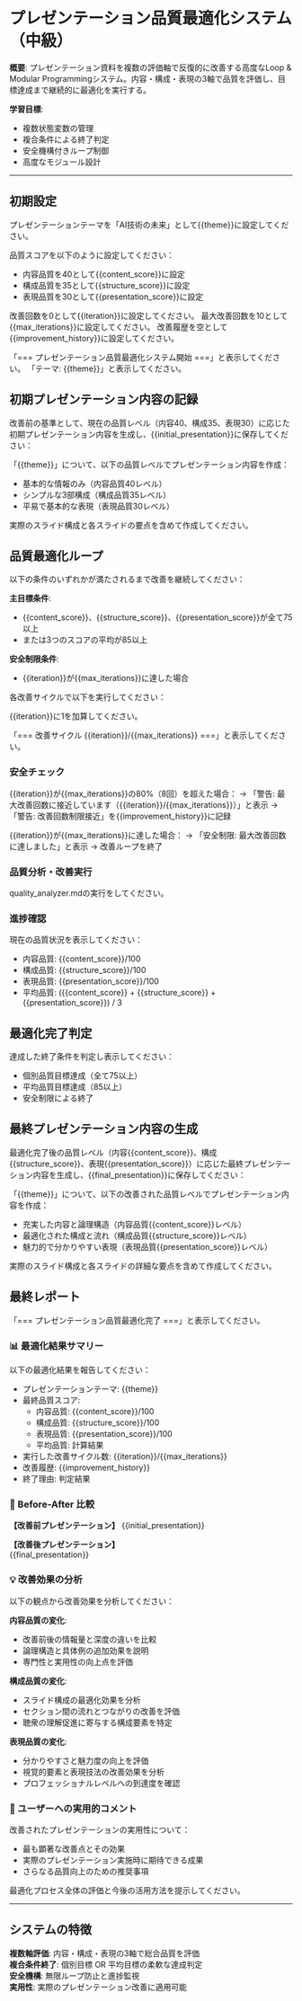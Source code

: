# プレゼンテーション品質最適化システム（中級）

**概要**: プレゼンテーション資料を複数の評価軸で反復的に改善する高度なLoop & Modular Programmingシステム。内容・構成・表現の3軸で品質を評価し、目標達成まで継続的に最適化を実行する。

**学習目標**: 
- 複数状態変数の管理
- 複合条件による終了判定
- 安全機構付きループ制御
- 高度なモジュール設計

---

## 初期設定

プレゼンテーションテーマを「AI技術の未来」として{{theme}}に設定してください。

品質スコアを以下のように設定してください：
- 内容品質を40として{{content_score}}に設定
- 構成品質を35として{{structure_score}}に設定  
- 表現品質を30として{{presentation_score}}に設定

改善回数を0として{{iteration}}に設定してください。
最大改善回数を10として{{max_iterations}}に設定してください。
改善履歴を空として{{improvement_history}}に設定してください。

「=== プレゼンテーション品質最適化システム開始 ===」と表示してください。
「テーマ: {{theme}}」と表示してください。

## 初期プレゼンテーション内容の記録

改善前の基準として、現在の品質レベル（内容40、構成35、表現30）に応じた初期プレゼンテーション内容を生成し、{{initial_presentation}}に保存してください：

「{{theme}}」について、以下の品質レベルでプレゼンテーション内容を作成：
- 基本的な情報のみ（内容品質40レベル）
- シンプルな3部構成（構成品質35レベル）  
- 平易で基本的な表現（表現品質30レベル）

実際のスライド構成と各スライドの要点を含めて作成してください。

## 品質最適化ループ

以下の条件のいずれかが満たされるまで改善を継続してください：

**主目標条件**:
- {{content_score}}、{{structure_score}}、{{presentation_score}}が全て75以上
- または3つのスコアの平均が85以上

**安全制限条件**:
- {{iteration}}が{{max_iterations}}に達した場合

各改善サイクルで以下を実行してください：

{{iteration}}に1を加算してください。

「=== 改善サイクル {{iteration}}/{{max_iterations}} ===」と表示してください。

### 安全チェック

{{iteration}}が{{max_iterations}}の80%（8回）を超えた場合：
→ 「警告: 最大改善回数に接近しています（{{iteration}}/{{max_iterations}}）」と表示
→ 「警告: 改善回数制限接近」を{{improvement_history}}に記録

{{iteration}}が{{max_iterations}}に達した場合：
→ 「安全制限: 最大改善回数に達しました」と表示
→ 改善ループを終了

### 品質分析・改善実行

quality_analyzer.mdの実行をしてください。

### 進捗確認

現在の品質状況を表示してください：
- 内容品質: {{content_score}}/100
- 構成品質: {{structure_score}}/100  
- 表現品質: {{presentation_score}}/100
- 平均品質: ({{content_score}} + {{structure_score}} + {{presentation_score}}) / 3

## 最適化完了判定

達成した終了条件を判定し表示してください：
- 個別品質目標達成（全て75以上）
- 平均品質目標達成（85以上）
- 安全制限による終了

## 最終プレゼンテーション内容の生成

最適化完了後の品質レベル（内容{{content_score}}、構成{{structure_score}}、表現{{presentation_score}}）に応じた最終プレゼンテーション内容を生成し、{{final_presentation}}に保存してください：

「{{theme}}」について、以下の改善された品質レベルでプレゼンテーション内容を作成：
- 充実した内容と論理構造（内容品質{{content_score}}レベル）
- 最適化された構成と流れ（構成品質{{structure_score}}レベル）
- 魅力的で分かりやすい表現（表現品質{{presentation_score}}レベル）

実際のスライド構成と各スライドの詳細な要点を含めて作成してください。

## 最終レポート

「=== プレゼンテーション品質最適化完了 ===」と表示してください。

### 📊 最適化結果サマリー

以下の最適化結果を報告してください：
- プレゼンテーションテーマ: {{theme}}
- 最終品質スコア:
  - 内容品質: {{content_score}}/100
  - 構成品質: {{structure_score}}/100
  - 表現品質: {{presentation_score}}/100
  - 平均品質: 計算結果
- 実行した改善サイクル数: {{iteration}}/{{max_iterations}}
- 改善履歴: {{improvement_history}}
- 終了理由: 判定結果

### 🔄 Before-After 比較

**【改善前プレゼンテーション】**
{{initial_presentation}}

**【改善後プレゼンテーション】**  
{{final_presentation}}

### 💡 改善効果の分析

以下の観点から改善効果を分析してください：

**内容品質の変化**:
- 改善前後の情報量と深度の違いを比較
- 論理構造と具体例の追加効果を説明
- 専門性と実用性の向上点を評価

**構成品質の変化**:
- スライド構成の最適化効果を分析
- セクション間の流れとつながりの改善を評価
- 聴衆の理解促進に寄与する構成要素を特定

**表現品質の変化**:
- 分かりやすさと魅力度の向上を評価
- 視覚的要素と表現技法の改善効果を分析
- プロフェッショナルレベルへの到達度を確認

### 🎯 ユーザーへの実用的コメント

改善されたプレゼンテーションの実用性について：
- 最も顕著な改善点とその効果
- 実際のプレゼンテーション実施時に期待できる成果
- さらなる品質向上のための推奨事項

最適化プロセス全体の評価と今後の活用方法を提示してください。

---

## システムの特徴

**複数軸評価**: 内容・構成・表現の3軸で総合品質を評価  
**複合条件終了**: 個別目標 OR 平均目標の柔軟な達成判定  
**安全機構**: 無限ループ防止と進捗監視  
**実用性**: 実際のプレゼンテーション改善に適用可能